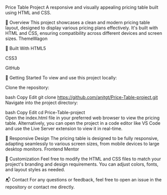 Price Table Project
A responsive and visually appealing pricing table built using HTML and CSS.

📌 Overview
This project showcases a clean and modern pricing table layout, designed to display various pricing plans effectively. It's built with HTML and CSS, ensuring compatibility across different devices and screen sizes.
ThemeWagon

🧱 Built With
HTML5

CSS3

GitHub

🚀 Getting Started
To view and use this project locally:

Clone the repository:

bash
Copy
Edit
git clone https://github.com/anitgt/Price-Table-project.git  
Navigate into the project directory:

bash
Copy
Edit
cd Price-Table-project  
Open the index.html file in your preferred web browser to view the pricing table.
Alternatively, you can open the project in a code editor like VS Code and use the Live Server extension to view it in real-time.

📱 Responsive Design
The pricing table is designed to be fully responsive, adapting seamlessly to various screen sizes, from mobile devices to large desktop monitors.
Frontend Mentor

🎨 Customization
Feel free to modify the HTML and CSS files to match your project's branding and design requirements. You can adjust colors, fonts, and layout styles as needed.

📬 Contact
For any questions or feedback, feel free to open an issue in the repository or contact me directly.
